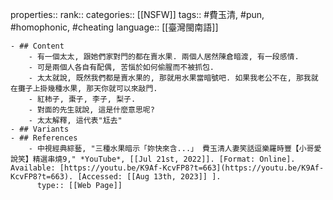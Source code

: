 properties::
rank::
categories:: [[NSFW]] 
tags:: #費玉清, #pun, #homophonic, #cheating 
language:: [[臺灣閩南語]]

	- ## Content
		- 有一個太太, 跟她們家對門的都在賣水果. 兩個人居然陳倉暗渡, 有一段感情.
		- 可是兩個人各自有配偶, 苦惱於如何偷腥而不被抓包.
		- 太太就說, 既然我們都是賣水果的, 那就用水果當暗號吧. 如果我老公不在, 那我就在攤子上掛幾種水果, 那天你就可以來敲門.
		- 紅柿子, 棗子, 李子, 梨子.
		- 對面的先生就說, 這是什麼意思呢?
		- 太太解釋, 這代表"尪去"
	- ## Variants
	- ## References
		- 中視經典綜藝, "三種水果暗示「妳快來含...」 費玉清人妻笑話逗樂羅時豐【小哥愛說笑】精選串燒9," *YouTube*, [[Jul 21st, 2022]]. [Format: Online]. Available: [https://youtu.be/K9Af-KcvFP8?t=663](https://youtu.be/K9Af-KcvFP8?t=663). [Accessed: [[Aug 13th, 2023]] ].
		  type:: [[Web Page]]